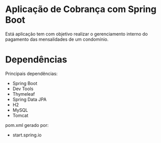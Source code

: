 # Aplicação de Cobrança com Spring Boot
Está aplicação tem com objetivo realizar o gerenciamento interno do pagamento das mensalidades de um condomínio.

# Dependências
Principais dependências:

- Spring Boot
- Dev Tools
- Thymeleaf
- Spring Data JPA
- H2
- MySQL
- Tomcat

pom.xml gerado por:
- start.spring.io